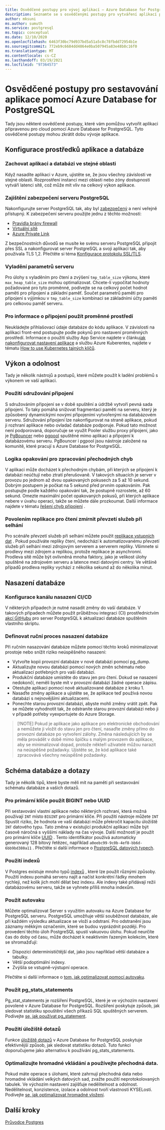 ```yaml
---
title: Osvědčené postupy pro vývoj aplikací – Azure Database for PostgreSQL
description: Seznamte se s osvědčenými postupy pro vytváření aplikací pomocí Azure Database for PostgreSQL.
author: mksuni
ms.author: sumuth
ms.service: postgresql
ms.topic: conceptual
ms.date: 12/10/2020
ms.openlocfilehash: 6463f30bc79d937bd5a51a5c8c78fbdd72954b1e
ms.sourcegitcommit: 772eb9c6684dd4864e0ba507945a83e48b8c16f0
ms.translationtype: MT
ms.contentlocale: cs-CZ
ms.lasthandoff: 03/19/2021
ms.locfileid: "97364573"
---
```

# <a name="best-practices-for-building-an-application-with-azure-database-for-postgresql"></a>Osvědčené postupy pro sestavování aplikace pomocí Azure Database for PostgreSQL

Tady jsou některé osvědčené postupy, které vám pomůžou vytvořit aplikaci připravenou pro cloud pomocí Azure Database for PostgreSQL. Tyto osvědčené postupy mohou zkrátit dobu vývoje aplikace.

## <a name="configuration-of-application-and-database-resources"></a>Konfigurace prostředků aplikace a databáze

### <a name="keep-the-application-and-database-in-the-same-region"></a>Zachovat aplikaci a databázi ve stejné oblasti
Když nasadíte aplikaci v Azure, ujistěte se, že jsou všechny závislosti ve stejné oblasti. Rozprostření instancí mezi oblasti nebo zóny dostupnosti vytváří latenci sítě, což může mít vliv na celkový výkon aplikace.

### <a name="keep-your-postgresql-server-secure"></a>Zajištění zabezpečení serveru PostgreSQL
Nakonfigurujte server PostgreSQL tak, aby byl [zabezpečený](./concepts-security.md) a není veřejně přístupný. K zabezpečení serveru použijte jednu z těchto možností:
- [Pravidla brány firewall](./concepts-firewall-rules.md)
- [Virtuální sítě](./concepts-data-access-and-security-vnet.md)
- [Azure Private Link](./concepts-data-access-and-security-private-link.md)

Z bezpečnostních důvodů se musíte ke svému serveru PostgreSQL připojit přes SSL a nakonfigurovat server PostgreSQL a svoji aplikaci tak, aby používala TLS 1,2. Přečtěte si téma [Konfigurace protokolu SSL/TLS](./concepts-ssl-connection-security.md).

### <a name="tune-your-server-parameters"></a>Vyladění parametrů serveru
Pro úlohy s vyladěním pro čtení a zvýšení `tmp_table_size` výkonu, které `max_heap_table_size` mohou optimalizovat. Chcete-li vypočítat hodnoty požadované pro tyto proměnné, podívejte se na celkový počet hodnot paměti pro připojení a základní paměť. Součet parametrů paměti pro připojení s výjimkou v `tmp_table_size` kombinaci se základními účty paměti pro celkovou paměť serveru.

### <a name="use-environment-variables-for-connection-information"></a>Pro informace o připojení použít proměnné prostředí
Neukládejte přihlašovací údaje databáze do kódu aplikace. V závislosti na aplikaci front-end postupujte podle pokynů pro nastavení proměnných prostředí. Informace o použití služby App Service najdete v článku[jak nakonfigurovat nastavení aplikace](../app-service/configure-common.md#configure-app-settings) a službu Azure Kuberentes, najdete v tématu [How to use Kubernetes tajných klíčů](https://kubernetes.io/docs/concepts/configuration/secret/).

## <a name="performance-and-resiliency"></a>Výkon a odolnost
Tady je několik nástrojů a postupů, které můžete použít k ladění problémů s výkonem ve vaší aplikaci.

### <a name="use-connection-pooling"></a>Použití sdružování připojení
S sdružováním připojení se v době spuštění a údržbě vytvoří pevná sada připojení. To taky pomáhá snižovat fragmentaci paměti na serveru, který je způsobený dynamickými novými připojeními vytvořenými na databázovém serveru. Sdružování připojení lze nakonfigurovat na straně aplikace, pokud ji rozhraní aplikace nebo ovladač databáze podporuje. Pokud tato možnost není podporovaná, doporučuje se využít Pooler službu proxy připojení, jako je [PgBouncer](https://pgbouncer.github.io/) nebo [pgpool](https://pgpool.net/mediawiki/index.php/Main_Page) spuštěné mimo aplikaci a připojení k databázovému serveru. PgBouncer i pgpool jsou nástroje založené na komunitě, které pracují s Azure Database for PostgreSQL.

### <a name="retry-logic-to-handle-transient-errors"></a>Logika opakování pro zpracování přechodných chyb
V aplikaci může docházet k přechodným chybám, při kterých se připojení k databázi neúčtují nebo ztratí přerušovaně. V takových situacích je server v provozu po jednom až dvou opakovaných pokusech za 5 až 10 sekund. Dobrým postupem je počkat na 5 sekund před prvním opakováním. Pak postupujte podle každého opakování tak, že postupně rozrostete, až 60 sekund. Omezte maximální počet opakovaných pokusů, při kterých aplikace nebere v úvahu operaci, takže se můžete dále prozkoumat. Další informace najdete v tématu [řešení chyb připojení](./concepts-connectivity.md) .

### <a name="enable-read-replication-to-mitigate-failovers"></a>Povolením replikace pro čtení zmírnit převzetí služeb při selhání
Pro scénáře převzetí služeb při selhání můžete použít [replikace vstupních dat](./concepts-read-replicas.md) . Pokud používáte repliky čtení, nedochází k automatizovanému převzetí služeb při selhání mezi zdrojovým serverem a serverem repliky. Všimnete si prodlevy mezi zdrojem a replikou, protože replikace je asynchronní. Prodleva sítě může být ovlivněná mnoha faktory, jako je velikost úlohy spuštěné na zdrojovém serveru a latence mezi datovými centry. Ve většině případů prodleva repliky vychází z několika sekund až do několika minut.


## <a name="database-deployment"></a>Nasazení databáze

### <a name="configure-cicd-deployment-pipeline"></a>Konfigurace kanálu nasazení CI/CD
V některých případech je nutné nasadit změny do vaší databáze. V takových případech můžete použít průběžnou integraci (CI) prostřednictvím [akcí GitHubu](https://github.com/Azure/postgresql/blob/master/README.md) pro server PostgreSQL k aktualizaci databáze spuštěním vlastního skriptu.

### <a name="define-manual-database-deployment-process"></a>Definovat ruční proces nasazení databáze
Při ručním nasazování databáze můžete pomocí těchto kroků minimalizovat prostoje nebo snížit riziko neúspěšného nasazení:

- Vytvořte kopii provozní databáze v nové databázi pomocí pg_dump.
- Aktualizujte novou databázi pomocí nových změn schématu nebo aktualizací potřebných pro vaši databázi.
- Produkční databáze umístěte do stavu jen pro čtení. Dokud se nasazení nedokončí, neměli byste mít v provozní databázi žádné operace zápisu.
- Otestujte aplikaci pomocí nově aktualizované databáze z kroku 1.
- Nasaďte změny aplikace a ujistěte se, že aplikace teď používá novou databázi s nejnovějšími aktualizacemi.
- Ponechte starou provozní databázi, abyste mohli změny vrátit zpět. Pak se můžete vyhodnotit tak, že odstraníte starou provozní databázi nebo ji v případě potřeby vyexportujete do Azure Storage.

>  [!NOTE]
> Pokud je aplikace jako aplikace pro elektronické obchodování a nemůžete ji vložit do stavu jen pro čtení, nasaďte změny přímo do provozní databáze po vytvoření zálohy. Změna následujících by se měla provádět v době mimo špičku s malým provozem do aplikace, aby se minimalizoval dopad, protože někteří uživatelé můžou narazit na neúspěšné požadavky. Ujistěte se, že kód aplikace také zpracovává všechny neúspěšné požadavky.

## <a name="database-schema-and-queries"></a>Schéma databáze a dotazy
Tady je několik tipů, které byste měli mít na paměti při sestavování schématu databáze a vašich dotazů.

### <a name="use-bigint-or-uuid-for-primary-keys"></a>Pro primární klíče použít BIGINT nebo UUID
Při sestavování vlastní aplikace nebo některých rozhraní, která možná používají `INT` místo `BIGINT` pro primární klíče. Při použití nástroje můžete ```INT``` Spustit riziko, že hodnota ve vaší databázi může překročit kapacitu úložiště ```INT``` datového typu. Tato změna v existující produkční aplikaci může být časově náročná s vyššími náklady na čas vývoje. Další možností je použít pro primární klíče [UUID](https://www.postgresql.org/docs/current/datatype-uuid.html) . Tento identifikátor používá automaticky generovaný 128 bitový řetězec, například ```a0eebc99-9c0b-4ef8-bb6d-6bb9bd380a11``` . Přečtěte si další informace o [PostgreSQL datových typech](https://www.postgresql.org/docs/8.1/datatype.html).

### <a name="use-indexes"></a>Použití indexů

V Postgres existuje mnoho typů [indexů](https://www.postgresql.org/docs/9.1/indexes.html) , které lze použít různými způsoby. Použití indexu pomáhá serveru najít a načíst konkrétní řádky mnohem rychleji, než kolik jich mohl dělat bez indexu. Ale indexy také přidávají režii databázovému serveru, takže se vyhnete příliš mnoha indexům.

### <a name="use-autovacuum"></a>Použít autovaku
Můžete optimalizovat Server s využitím autovaku na Azure Database for PostgreSQL serveru. PostgreSQL umožňuje větší souběžnost databáze, ale při každém výsledku aktualizace se vloží a odstraní. Pro odstranění jsou záznamy měkkým označením, které se budou vyprázdnit později. Pro provedení těchto úloh PostgreSQL spustí vakuovou úlohu. Pokud neurčíte čas do doby od času, může docházet k neaktivním řazeným kolekcím, které se shromažďují:

- Dispozici determinističtější dat, jako jsou například větší databáze a tabulky.
- Větší podoptimální indexy.
- Zvýšila se vstupně-výstupní operace.

Přečtěte si další informace o [tom, jak optimalizovat pomocí autovaku](howto-optimize-autovacuum.md).

### <a name="use-pg_stats_statements"></a>Použít pg_stats_statements
Pg_stat_statements je rozšíření PostgreSQL, které je ve výchozím nastavení povolené v Azure Database for PostgreSQL. Rozšíření poskytuje způsob, jak sledovat statistiku spouštění všech příkazů SQL spuštěných serverem. Podívejte [se, jak používat pg_statement](howto-optimize-query-stats-collection.md).


### <a name="use-the-query-store"></a>Použití úložiště dotazů
Funkce [úložiště dotazů](./concepts-query-store.md) v Azure Database for PostgreSQL poskytuje efektivnější způsob, jak sledovat statistiku dotazů. Tuto funkci doporučujeme jako alternativu k používání pg_stats_statements.

### <a name="optimize-bulk-inserts-and-use-transient-data"></a>Optimalizujte hromadné vkládání a používejte přechodná data.
Pokud máte operace s úlohami, které zahrnují přechodná data nebo hromadné vkládání velkých datových sad, zvažte použití neprotokolovaných tabulek. Ve výchozím nastavení zajišťuje nedělitelnost a odolnost. Nedělitelnost, konzistence, izolace a odolnost tvoří vlastnosti KYSELosti. Podívejte [se, jak optimalizovat hromadné vložení](howto-optimize-bulk-inserts.md).

## <a name="next-steps"></a>Další kroky
[Průvodce Postgres](http://postgresguide.com/)
